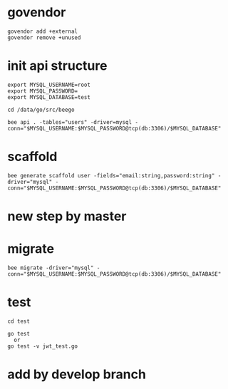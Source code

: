 # govendor
```
govendor add +external
govendor remove +unused

```

# init api structure
```
export MYSQL_USERNAME=root
export MYSQL_PASSWORD=
export MYSQL_DATABASE=test

cd /data/go/src/beego

bee api . -tables="users" -driver=mysql -conn="$MYSQL_USERNAME:$MYSQL_PASSWORD@tcp(db:3306)/$MYSQL_DATABASE"

```

# scaffold
```
bee generate scaffold user -fields="email:string,password:string" -driver="mysql" -conn="$MYSQL_USERNAME:$MYSQL_PASSWORD@tcp(db:3306)/$MYSQL_DATABASE"

```
# new step by master
# migrate
```
bee migrate -driver="mysql" -conn="$MYSQL_USERNAME:$MYSQL_PASSWORD@tcp(db:3306)/$MYSQL_DATABASE"

```

# test
```
cd test

go test
  or 
go test -v jwt_test.go

```

# add by develop branch

